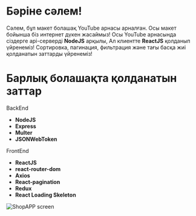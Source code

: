 
# Бәріне сәлем!

Сәлем, бұл макет болашақ YouTube арнасы арналған. Осы макет бойынша біз интернет дүкен жасаймыз!
Осы YouTube арнасында сіздерге api-серверді **NodeJS** арқылы, Ал клиентте **ReactJS** қолданып үйренеміз!
Сортировка, пагинация, фильтрация және тағы басқа жиі қолданатын заттарды үйренеміз!


# Барлық болашақта қолданатын заттар
BackEnd

 - **NodeJS**
  -  **Express**
   - **Multer**
   - **JSONWebToken**

FrontEnd
 - **ReactJS**
 - **react-router-dom**
 - **Axios**
 - **React-pagination**
 - **Redux**
 - **React Loading Skeleton**
 
![ShopAPP screen](https://github.com/Zhailay/ShoesShop-YouTube-template/blob/master/ShopAPP.png?raw=true)
